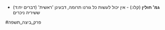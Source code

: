 * **גמ' חולין** (קלו:) - אין יכול לעשות כל גורנו תרומה, דבעינן 'ראשית' (דברים יח:ד) ששיריה ניכרים

#פרק_ביצה_תשפה 